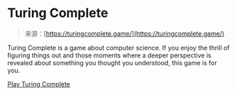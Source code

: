 <!--yml
category: 未分类
date: 2024-05-27 14:38:14
-->

# Turing Complete

> 来源：[https://turingcomplete.game/](https://turingcomplete.game/)

Turing Complete is a game about computer science. If you enjoy the thrill of figuring things out and those moments where a deeper perspective is revealed about something you thought you understood, this game is for you.

[Play Turing Complete](https://store.steampowered.com/app/1444480/Turing_Complete/)